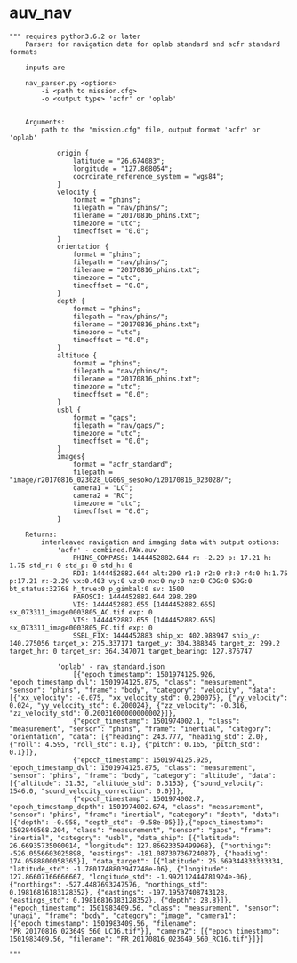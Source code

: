 # auv_nav
    """ requires python3.6.2 or later
        Parsers for navigation data for oplab standard and acfr standard formats

        inputs are 

        nav_parser.py <options>
            -i <path to mission.cfg>
            -o <output type> 'acfr' or 'oplab'


        Arguments:
            path to the "mission.cfg" file, output format 'acfr' or 'oplab'

                origin {
                    latitude = "26.674083";
                    longitude = "127.868054";
                    coordinate_reference_system = "wgs84";
                }
                velocity {
                    format = "phins";
                    filepath = "nav/phins/";
                    filename = "20170816_phins.txt";
                    timezone = "utc";
                    timeoffset = "0.0";
                }
                orientation {
                    format = "phins";
                    filepath = "nav/phins/";
                    filename = "20170816_phins.txt";
                    timezone = "utc";
                    timeoffset = "0.0";
                }
                depth {
                    format = "phins";
                    filepath = "nav/phins/";
                    filename = "20170816_phins.txt";
                    timezone = "utc";
                    timeoffset = "0.0";
                }
                altitude {
                    format = "phins";
                    filepath = "nav/phins/";
                    filename = "20170816_phins.txt";
                    timezone = "utc";
                    timeoffset = "0.0";
                }
                usbl {
                    format = "gaps";
                    filepath = "nav/gaps/";
                    timezone = "utc";
                    timeoffset = "0.0";
                }
                images{
                    format = "acfr_standard";
                    filepath = "image/r20170816_023028_UG069_sesoko/i20170816_023028/";
                    camera1 = "LC";
                    camera2 = "RC";
                    timezone = "utc";
                    timeoffset = "0.0";
                }

        Returns:
            interleaved navigation and imaging data with output options:
                'acfr' - combined.RAW.auv
                    PHINS_COMPASS: 1444452882.644 r: -2.29 p: 17.21 h: 1.75 std_r: 0 std_p: 0 std_h: 0
                    RDI: 1444452882.644 alt:200 r1:0 r2:0 r3:0 r4:0 h:1.75 p:17.21 r:-2.29 vx:0.403 vy:0 vz:0 nx:0 ny:0 nz:0 COG:0 SOG:0 bt_status:32768 h_true:0 p_gimbal:0 sv: 1500
                    PAROSCI: 1444452882.644 298.289
                    VIS: 1444452882.655 [1444452882.655] sx_073311_image0003805_AC.tif exp: 0
                    VIS: 1444452882.655 [1444452882.655] sx_073311_image0003805_FC.tif exp: 0
                    SSBL_FIX: 1444452883 ship_x: 402.988947 ship_y: 140.275056 target_x: 275.337171 target_y: 304.388346 target_z: 299.2 target_hr: 0 target_sr: 364.347071 target_bearing: 127.876747

                'oplab' - nav_standard.json
                    [{"epoch_timestamp": 1501974125.926, "epoch_timestamp_dvl": 1501974125.875, "class": "measurement", "sensor": "phins", "frame": "body", "category": "velocity", "data": [{"xx_velocity": -0.075, "xx_velocity_std": 0.200075}, {"yy_velocity": 0.024, "yy_velocity_std": 0.200024}, {"zz_velocity": -0.316, "zz_velocity_std": 0.20031600000000002}]},
                    {"epoch_timestamp": 1501974002.1, "class": "measurement", "sensor": "phins", "frame": "inertial", "category": "orientation", "data": [{"heading": 243.777, "heading_std": 2.0}, {"roll": 4.595, "roll_std": 0.1}, {"pitch": 0.165, "pitch_std": 0.1}]},
                    {"epoch_timestamp": 1501974125.926, "epoch_timestamp_dvl": 1501974125.875, "class": "measurement", "sensor": "phins", "frame": "body", "category": "altitude", "data": [{"altitude": 31.53, "altitude_std": 0.3153}, {"sound_velocity": 1546.0, "sound_velocity_correction": 0.0}]},
                    {"epoch_timestamp": 1501974002.7, "epoch_timestamp_depth": 1501974002.674, "class": "measurement", "sensor": "phins", "frame": "inertial", "category": "depth", "data": [{"depth": -0.958, "depth_std": -9.58e-05}]},{"epoch_timestamp": 1502840568.204, "class": "measurement", "sensor": "gaps", "frame": "inertial", "category": "usbl", "data_ship": [{"latitude": 26.66935735000014, "longitude": 127.86623359499968}, {"northings": -526.0556603025898, "eastings": -181.08730736724087}, {"heading": 174.0588800058365}], "data_target": [{"latitude": 26.669344833333334, "latitude_std": -1.7801748803947248e-06}, {"longitude": 127.86607166666667, "longitude_std": -1.992112444781924e-06}, {"northings": -527.4487693247576, "northings_std": 0.19816816183128352}, {"eastings": -197.19537408743128, "eastings_std": 0.19816816183128352}, {"depth": 28.8}]},{"epoch_timestamp": 1501983409.56, "class": "measurement", "sensor": "unagi", "frame": "body", "category": "image", "camera1": [{"epoch_timestamp": 1501983409.56, "filename": "PR_20170816_023649_560_LC16.tif"}], "camera2": [{"epoch_timestamp": 1501983409.56, "filename": "PR_20170816_023649_560_RC16.tif"}]}]
            
    """